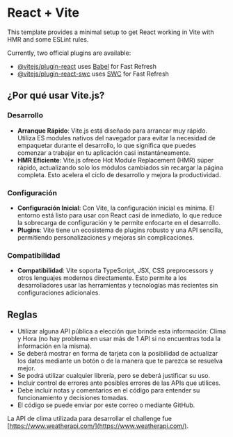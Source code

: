 # React + Vite

This template provides a minimal setup to get React working in Vite with HMR and some ESLint rules.

Currently, two official plugins are available:

- [@vitejs/plugin-react](https://github.com/vitejs/vite-plugin-react/blob/main/packages/plugin-react/README.md) uses [Babel](https://babeljs.io/) for Fast Refresh
- [@vitejs/plugin-react-swc](https://github.com/vitejs/vite-plugin-react-swc) uses [SWC](https://swc.rs/) for Fast Refresh

## ¿Por qué usar Vite.js?

### Desarrollo

- **Arranque Rápido**: Vite.js está diseñado para arrancar muy rápido. Utiliza ES modules nativos del navegador para evitar la necesidad de empaquetar durante el desarrollo, lo que significa que puedes comenzar a trabajar en tu aplicación casi instantáneamente.
- **HMR Eficiente**: Vite.js ofrece Hot Module Replacement (HMR) súper rápido, actualizando solo los módulos cambiados sin recargar la página completa. Esto acelera el ciclo de desarrollo y mejora la productividad.

### Configuración

- **Configuración Inicial**: Con Vite, la configuración inicial es mínima. El entorno está listo para usar con React casi de inmediato, lo que reduce la sobrecarga de configuración y te permite enfocarte en el desarrollo.
- **Plugins**: Vite tiene un ecosistema de plugins robusto y una API sencilla, permitiendo personalizaciones y mejoras sin complicaciones.

### Compatibilidad

- **Compatibilidad**: Vite soporta TypeScript, JSX, CSS preprocessors y otros lenguajes modernos directamente. Esto permite a los desarrolladores usar las herramientas y tecnologías más recientes sin configuraciones adicionales.

## Reglas

- Utilizar alguna API pública a elección que brinde esta información: Clima y Hora (no hay problema en usar más de 1 API si no encuentras toda la información en la misma).
- Se deberá mostrar en forma de tarjeta con la posibilidad de actualizar los datos mediante un botón o de la manera que te parezca se resuelva mejor.
- Se podrá utilizar cualquier librería, pero se deberá justificar su uso.
- Incluir control de errores ante posibles errores de las APIs que utilices.
- Debe incluir notas y comentarios en el código para entender su funcionamiento y decisiones tomadas.
- El código se puede enviar por este correo o mediante GitHub.

La API de clima utilizada para desarrollar el challenge fue [https://www.weatherapi.com/](https://www.weatherapi.com/).


